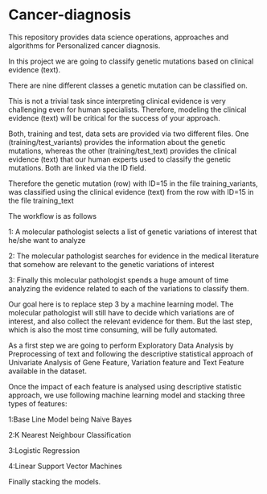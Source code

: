 # Cancer-diagnosis
This repository provides data science operations, approaches and algorithms for Personalized cancer diagnosis.

In this project we are going to classify genetic mutations based on clinical evidence (text).

There are nine different classes a genetic mutation can be classified on.

This is not a trivial task since interpreting clinical evidence is very challenging even for human specialists. Therefore, modeling the clinical evidence (text) will be critical for the success of your approach.

Both, training and test, data sets are provided via two different files. One (training/test_variants) provides the information about the genetic mutations, whereas the other (training/test_text) provides the clinical evidence (text) that our human experts used to classify the genetic mutations. Both are linked via the ID field.

Therefore the genetic mutation (row) with ID=15 in the file training_variants, was classified using the clinical evidence (text) from the row with ID=15 in the file training_text


The workflow is as follows

  1: A molecular pathologist selects a list of genetic variations of interest that he/she want to analyze

  2: The molecular pathologist searches for evidence in the medical literature that somehow are relevant to the genetic variations of        interest

  3: Finally this molecular pathologist spends a huge amount of time analyzing the evidence related to each of the variations to     classify them.

Our goal here is to replace step 3 by a machine learning model.
The molecular pathologist will still have to decide which variations are of interest, and also collect the relevant evidence for them. 
But the last step, which is also the most time consuming, will be fully automated.

As a first step we are going to perform Exploratory Data Analysis by Preprocessing of text and following the descriptive statistical approach of Univariate Analysis of Gene Feature, Variation feature and Text Feature available in the dataset.

Once the impact of each feature is analysed using descriptive statistic approach, we use following machine learning model and stacking three types of features:

  1:Base Line Model being Naive Bayes
  
  2:K Nearest Neighbour Classification
  
  3:Logistic Regression
  
  4:Linear Support Vector Machines
  
  Finally stacking the models.


